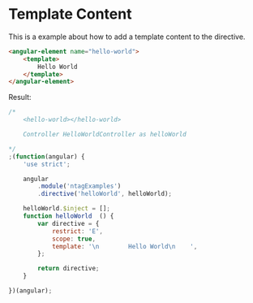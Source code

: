 Template Content
================

This is a example about how to add a template content to the directive.



```html
<angular-element name="hello-world">
    <template>
        Hello World
    </template>
</angular-element>
```

Result:

```javascript
/*
	<hello-world></hello-world>

	Controller HelloWorldController as helloWorld

*/
;(function(angular) {
	'use strict';

	angular
		.module('ntagExamples')
		.directive('helloWorld', helloWorld);

	helloWorld.$inject = [];
	function helloWorld  () {
		var directive = {
			restrict: 'E',
			scope: true,
			template: '\n        Hello World\n    ',
		};

		return directive;
	}

})(angular);
```

